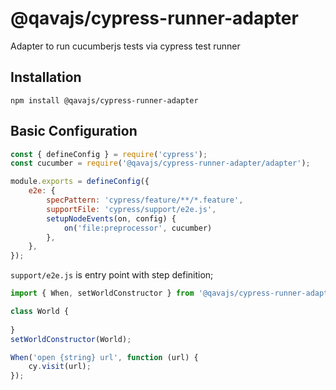 # @qavajs/cypress-runner-adapter
Adapter to run cucumberjs tests via cypress test runner

## Installation

`npm install @qavajs/cypress-runner-adapter`

## Basic Configuration

```javascript
const { defineConfig } = require('cypress');
const cucumber = require('@qavajs/cypress-runner-adapter/adapter');

module.exports = defineConfig({
    e2e: {
        specPattern: 'cypress/feature/**/*.feature',
        supportFile: 'cypress/support/e2e.js',
        setupNodeEvents(on, config) {
            on('file:preprocessor', cucumber)
        },
    },
});
```

`support/e2e.js` is entry point with step definition;

```javascript
import { When, setWorldConstructor } from '@qavajs/cypress-runner-adapter';

class World {
    
}
setWorldConstructor(World);

When('open {string} url', function (url) {
    cy.visit(url);
});
```
